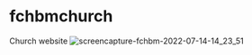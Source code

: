 # fchbmchurch
Church website
![screencapture-fchbm-2022-07-14-14_23_51](https://user-images.githubusercontent.com/100203073/178993510-9c720eb0-211d-4d03-9e7f-6f67c762c060.png)
